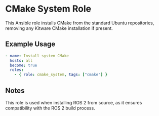 # CMake System Role

This Ansible role installs CMake from the standard Ubuntu repositories, removing any Kitware CMake installation if present.

## Example Usage

```yaml
- name: Install system CMake
  hosts: all
  become: true
  roles:
    - { role: cmake_system, tags: ["cmake"] }
```

## Notes

This role is used when installing ROS 2 from source, as it ensures compatibility with the ROS 2 build process.
